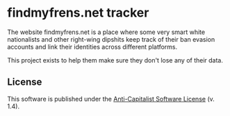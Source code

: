 # findmyfrens.net tracker

The website findmyfrens.net is a place where some very smart white nationalists
and other right-wing dipshits keep track of their ban evasion accounts and link
their identities across different platforms.

This project exists to help them make sure they don't lose any of their data.

## License

This software is published under the [Anti-Capitalist Software License][acsl] (v. 1.4).

[acsl]: https://anticapitalist.software/